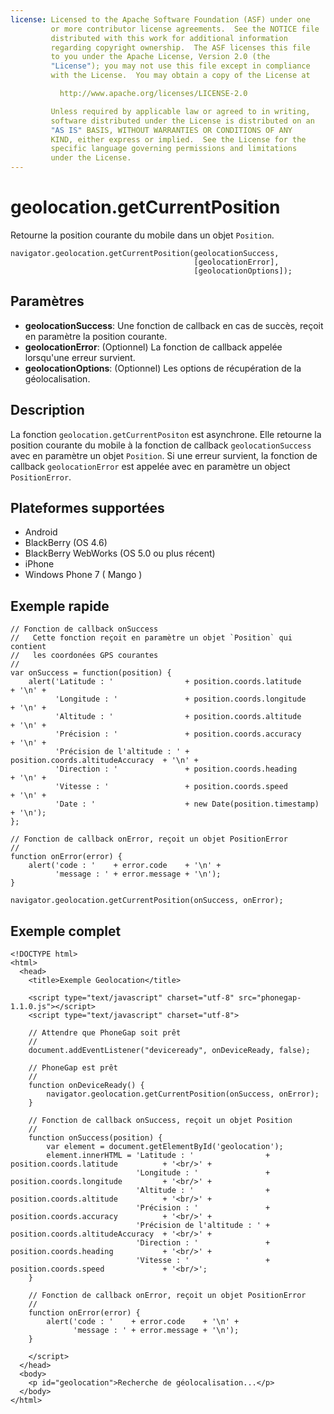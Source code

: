```yaml
---
license: Licensed to the Apache Software Foundation (ASF) under one
         or more contributor license agreements.  See the NOTICE file
         distributed with this work for additional information
         regarding copyright ownership.  The ASF licenses this file
         to you under the Apache License, Version 2.0 (the
         "License"); you may not use this file except in compliance
         with the License.  You may obtain a copy of the License at

           http://www.apache.org/licenses/LICENSE-2.0

         Unless required by applicable law or agreed to in writing,
         software distributed under the License is distributed on an
         "AS IS" BASIS, WITHOUT WARRANTIES OR CONDITIONS OF ANY
         KIND, either express or implied.  See the License for the
         specific language governing permissions and limitations
         under the License.
---
```


geolocation.getCurrentPosition
==============================

Retourne la position courante du mobile dans un objet `Position`.

    navigator.geolocation.getCurrentPosition(geolocationSuccess, 
                                             [geolocationError], 
                                             [geolocationOptions]);

Paramètres
----------

- __geolocationSuccess__: Une fonction de callback en cas de succès, reçoit en paramètre la position courante.
- __geolocationError__: (Optionnel) La fonction de callback appelée lorsqu'une erreur survient.
- __geolocationOptions__: (Optionnel) Les options de récupération de la géolocalisation.

Description
-----------

La fonction `geolocation.getCurrentPositon` est asynchrone. Elle retourne la position courante du mobile à la fonction de callback `geolocationSuccess` avec en paramètre un objet `Position`.  Si une erreur survient, la fonction de callback `geolocationError` est appelée avec en paramètre un object `PositionError`.


Plateformes supportées
-------------------

- Android
- BlackBerry (OS 4.6)
- BlackBerry WebWorks (OS 5.0 ou plus récent)
- iPhone
- Windows Phone 7 ( Mango )
    
Exemple rapide
--------------

    // Fonction de callback onSuccess
    //   Cette fonction reçoit en paramètre un objet `Position` qui contient
    //   les coordonées GPS courantes
    //
    var onSuccess = function(position) {
        alert('Latitude : '                + position.coords.latitude          + '\n' +
              'Longitude : '               + position.coords.longitude         + '\n' +
              'Altitude : '                + position.coords.altitude          + '\n' +
              'Précision : '               + position.coords.accuracy          + '\n' +
              'Précision de l'altitude : ' + position.coords.altitudeAccuracy  + '\n' +
              'Direction : '               + position.coords.heading           + '\n' +
              'Vitesse : '                 + position.coords.speed             + '\n' +
              'Date : '                    + new Date(position.timestamp)      + '\n');
    };

    // Fonction de callback onError, reçoit un objet PositionError
    //
    function onError(error) {
        alert('code : '    + error.code    + '\n' +
              'message : ' + error.message + '\n');
    }

    navigator.geolocation.getCurrentPosition(onSuccess, onError);

Exemple complet
---------------

    <!DOCTYPE html>
    <html>
      <head>
        <title>Exemple Geolocation</title>

        <script type="text/javascript" charset="utf-8" src="phonegap-1.1.0.js"></script>
        <script type="text/javascript" charset="utf-8">

        // Attendre que PhoneGap soit prêt
        //
        document.addEventListener("deviceready", onDeviceReady, false);

        // PhoneGap est prêt
        //
        function onDeviceReady() {
            navigator.geolocation.getCurrentPosition(onSuccess, onError);
        }
    
        // Fonction de callback onSuccess, reçoit un objet Position
        //
        function onSuccess(position) {
            var element = document.getElementById('geolocation');
            element.innerHTML = 'Latitude : '                + position.coords.latitude          + '<br/>' +
                                'Longitude : '               + position.coords.longitude         + '<br/>' +
                                'Altitude : '                + position.coords.altitude          + '<br/>' +
                                'Précision : '               + position.coords.accuracy          + '<br/>' +
                                'Précision de l'altitude : ' + position.coords.altitudeAccuracy  + '<br/>' +
                                'Direction : '               + position.coords.heading           + '<br/>' +
                                'Vitesse : '                 + position.coords.speed             + '<br/>';
        }
    
	    // Fonction de callback onError, reçoit un objet PositionError
	    //
	    function onError(error) {
	        alert('code : '    + error.code    + '\n' +
	              'message : ' + error.message + '\n');
	    }

        </script>
      </head>
      <body>
        <p id="geolocation">Recherche de géolocalisation...</p>
      </body>
    </html>
